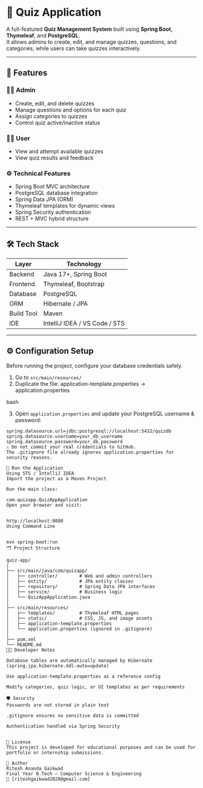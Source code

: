 # 🧩 Quiz Application

A full-featured **Quiz Management System** built using **Spring Boot**, **Thymeleaf**, and **PostgreSQL**.  
It allows admins to create, edit, and manage quizzes, questions, and categories, while users can take quizzes interactively.

---

## 🚀 Features

### 👨‍💻 Admin
- Create, edit, and delete quizzes
- Manage questions and options for each quiz
- Assign categories to quizzes
- Control quiz active/inactive status

### 🙋‍♂️ User
- View and attempt available quizzes
- View quiz results and feedback

### ⚙️ Technical Features
- Spring Boot MVC architecture
- PostgreSQL database integration
- Spring Data JPA (ORM)
- Thymeleaf templates for dynamic views
- Spring Security authentication
- REST + MVC hybrid structure

---

## 🛠️ Tech Stack

| Layer | Technology |
|-------|-------------|
| Backend | Java 17+, Spring Boot |
| Frontend | Thymeleaf, Bootstrap |
| Database | PostgreSQL |
| ORM | Hibernate / JPA |
| Build Tool | Maven |
| IDE | IntelliJ IDEA / VS Code / STS |

---

## ⚙️ Configuration Setup

Before running the project, configure your database credentials safely.

1. Go to `src/main/resources/`
2. Duplicate the file:
application-template.properties → application.properties

bash

3. Open `application.properties` and update your PostgreSQL username & password:

```properties
spring.datasource.url=jdbc:postgresql://localhost:5432/quizdb
spring.datasource.username=your_db_username
spring.datasource.password=your_db_password
⚠️ Do not commit your real credentials to GitHub.
The .gitignore file already ignores application.properties for security reasons.

🧰 Run the Application
Using STS / IntelliJ IDEA
Import the project as a Maven Project

Run the main class:

com.quizapp.QuizAppApplication
Open your browser and visit:


http://localhost:8080
Using Command Line


mvn spring-boot:run
🗂️ Project Structure

quiz-app/
│
├── src/main/java/com/quizapp/
│   ├── controller/        # Web and admin controllers
│   ├── entity/            # JPA entity classes
│   ├── repository/        # Spring Data JPA interfaces
│   ├── service/           # Business logic
│   └── QuizAppApplication.java
│
├── src/main/resources/
│   ├── templates/         # Thymeleaf HTML pages
│   ├── static/            # CSS, JS, and image assets
│   ├── application-template.properties
│   └── application.properties (ignored in .gitignore)
│
├── pom.xml
└── README.md
🧑‍💻 Developer Notes

Database tables are automatically managed by Hibernate (spring.jpa.hibernate.ddl-auto=update)

Use application-template.properties as a reference config

Modify categories, quiz logic, or UI templates as per requirements

🛡️ Security
Passwords are not stored in plain text

.gitignore ensures no sensitive data is committed

Authentication handled via Spring Security


📄 License
This project is developed for educational purposes and can be used for portfolio or internship submissions.

👤 Author
Ritesh Ananda Gaikwad
Final Year B.Tech — Computer Science & Engineering
📧 [riteshgaikwad2020@gmail.com]

